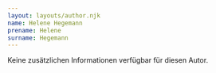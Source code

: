 ```yaml
---
layout: layouts/author.njk
name: Helene Hegemann
prename: Helene
surname: Hegemann
---
```

Keine zusätzlichen Informationen verfügbar für diesen Autor.
